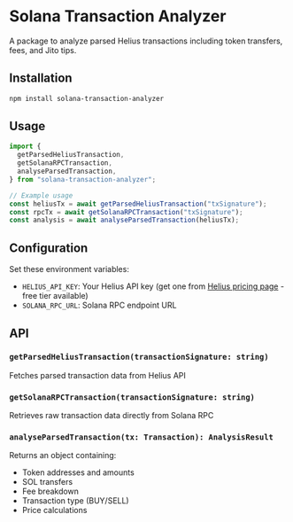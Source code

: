 # Solana Transaction Analyzer

A package to analyze parsed Helius transactions including token transfers, fees, and Jito tips.

## Installation

```bash
npm install solana-transaction-analyzer
```

## Usage

```javascript
import {
  getParsedHeliusTransaction,
  getSolanaRPCTransaction,
  analyseParsedTransaction,
} from "solana-transaction-analyzer";

// Example usage
const heliusTx = await getParsedHeliusTransaction("txSignature");
const rpcTx = await getSolanaRPCTransaction("txSignature");
const analysis = await analyseParsedTransaction(heliusTx);
```

## Configuration

Set these environment variables:

- `HELIUS_API_KEY`: Your Helius API key (get one from [Helius pricing page](https://www.helius.dev/pricing) - free tier available)
- `SOLANA_RPC_URL`: Solana RPC endpoint URL

## API

### `getParsedHeliusTransaction(transactionSignature: string)`

Fetches parsed transaction data from Helius API

### `getSolanaRPCTransaction(transactionSignature: string)`

Retrieves raw transaction data directly from Solana RPC

### `analyseParsedTransaction(tx: Transaction): AnalysisResult`

Returns an object containing:

- Token addresses and amounts
- SOL transfers
- Fee breakdown
- Transaction type (BUY/SELL)
- Price calculations
